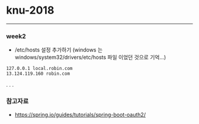 # knu-2018

---
### week2
* /etc/hosts 설정 추가하기 (windows 는 windows/system32/drivers/etc/hosts 파일 이었던 것으로 기억...)

```
127.0.0.1 local.robin.com
13.124.119.160 robin.com
```
.
.
.

### 참고자료
* https://spring.io/guides/tutorials/spring-boot-oauth2/
